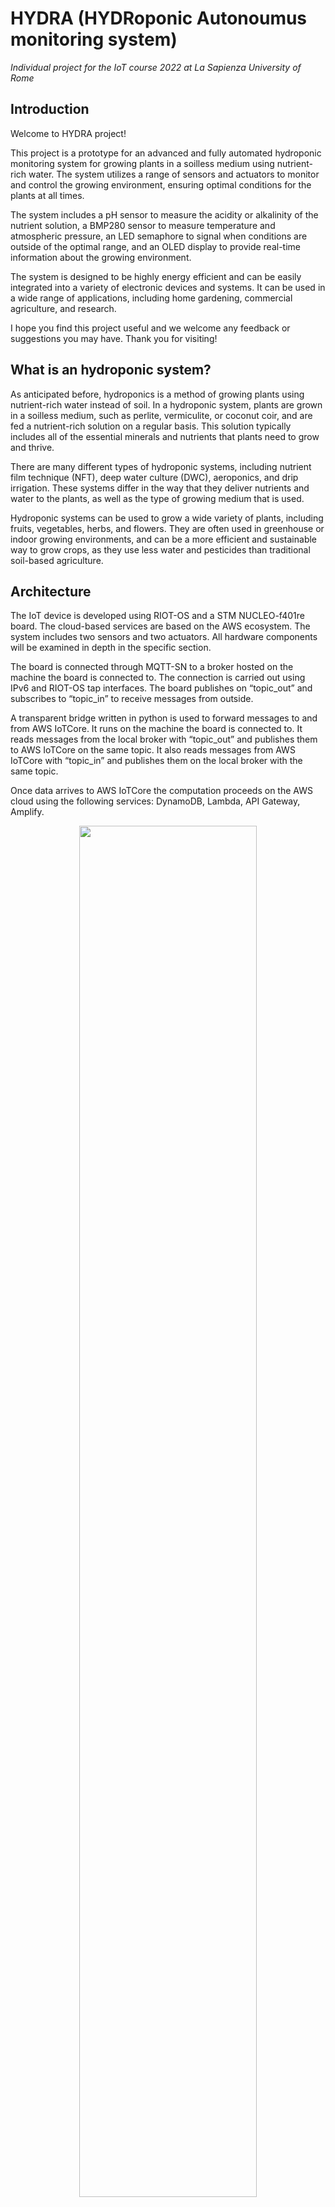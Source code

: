 # HYDRA (HYDRoponic Autonoumus monitoring system)

*Individual project for the IoT course 2022 at La Sapienza University of Rome*

## Introduction

Welcome to HYDRA project!

This project is a prototype for an advanced and fully automated hydroponic monitoring system for growing plants in a soilless medium using nutrient-rich water. The system utilizes a range of sensors and actuators to monitor and control the growing environment, ensuring optimal conditions for the plants at all times.

The system includes a pH sensor to measure the acidity or alkalinity of the nutrient solution, a BMP280 sensor to measure temperature and atmospheric pressure, an LED semaphore to signal when conditions are outside of the optimal range, and an OLED display to provide real-time information about the growing environment.

The system is designed to be highly energy efficient and can be easily integrated into a variety of electronic devices and systems. It can be used in a wide range of applications, including home gardening, commercial agriculture, and research.

I hope you find this project useful and we welcome any feedback or suggestions you may have. Thank you for visiting!

## What is an hydroponic system?

As anticipated before, hydroponics is a method of growing plants using nutrient-rich water instead of soil. In a hydroponic system, plants are grown in a soilless medium, such as perlite, vermiculite, or coconut coir, and are fed a nutrient-rich solution on a regular basis. This solution typically includes all of the essential minerals and nutrients that plants need to grow and thrive.

There are many different types of hydroponic systems, including nutrient film technique (NFT), deep water culture (DWC), aeroponics, and drip irrigation. These systems differ in the way that they deliver nutrients and water to the plants, as well as the type of growing medium that is used.

Hydroponic systems can be used to grow a wide variety of plants, including fruits, vegetables, herbs, and flowers. They are often used in greenhouse or indoor growing environments, and can be a more efficient and sustainable way to grow crops, as they use less water and pesticides than traditional soil-based agriculture.

## Architecture 

The IoT device is developed using RIOT-OS and a STM NUCLEO-f401re board. The cloud-based services are based on the AWS ecosystem. The system includes two sensors and two actuators. All hardware components will be examined in depth in the specific section.

The board is connected through MQTT-SN to a broker hosted on the machine the board is connected to. The connection is carried out using IPv6 and RIOT-OS tap interfaces. The board publishes on “topic_out” and subscribes to “topic_in” to receive messages from outside.

A transparent bridge written in python is used to forward messages to and from AWS IoTCore. It runs on the machine the board is connected to. It reads messages from the local broker with “topic_out” and publishes them to AWS IoTCore on the same topic. It also reads messages from AWS IoTCore with “topic_in” and publishes them on the local broker with the same topic.

Once data arrives to AWS IoTCore the computation proceeds on the AWS cloud using the following services: DynamoDB, Lambda, API Gateway, Amplify.

<p align="center">
  <img src="https://user-images.githubusercontent.com/29161223/220335213-afa49440-1521-4cd2-8cd1-0b1de67a65fc.png" width="75%"></img>
</p>

## Hardware

### Board

<p align="center">
  <img src="https://user-images.githubusercontent.com/29161223/220341295-4504e293-1767-4fa7-8227-9320024d24c6.jpeg" width="45%"></img>
</p>

The [Nucleo F401RE development board](https://www.st.com/en/evaluation-tools/nucleo-f401re.html) is a compact, low-cost microcontroller development board that is designed to help engineers and hobbyists build and prototype projects with the STM32F401RE microcontroller. The board is based on the STM32F401RE microcontroller, which is part of the STM32F4 series of high-performance microcontrollers from STMicroelectronics.

The STM32F401RE microcontroller is a 32-bit ARM Cortex-M4 device that is designed for high-performance applications. It has a clock speed of up to 84 MHz, 512 KB of flash memory, and 96 KB of SRAM. The microcontroller also has a range of peripherals, including 12-bit ADC, DAC, timers, communication interfaces (SPI, I2C, USART), and a USB 2.0 OTG (on-the-go) controller.

The Nucleo F401RE development board has a range of features and connectors to make it easy to use and prototype with the STM32F401RE microcontroller. It has a built-in ST-LINK/V2-1 debugger and programmer, which can be used to program and debug the microcontroller using a PC. The board also has an Arduino Uno V3 connector, which allows it to be used with a range of Arduino-compatible shields and modules.

Other features of the Nucleo F401RE development board include an on-board ST-LINK/V2-1 debugger and programmer, a USB connector for power and programming, a user button and LED, and a 32.768 kHz crystal oscillator.

Overall, the Nucleo F401RE development board is a versatile and cost-effective platform for building and prototyping projects with the STM32F401RE microcontroller. It is suitable for a wide range of applications, including Internet of Things (IoT) projects, embedded systems, and robotics.

### BMP280

<p align="center">
  <img src="https://user-images.githubusercontent.com/29161223/220339968-0b16c6e6-f367-4c37-8be3-92db3ef12f5b.jpeg" width="45%"></img>
</p>

The BMP280 is a small, low-power digital sensor that can measure temperature and pressure. It is commonly used in weather stations, altimeters, cars, and other applications that require accurate measurement of atmospheric pressure and temperature.

The sensor is based on a microelectromechanical system (MEMS) pressure sensor, which uses a small, flexible membrane to measure pressure changes. The membrane is connected to a Wheatstone bridge circuit, which converts the pressure change into an electrical signal. This signal is then processed by the sensor's onboard microcontroller to provide a temperature and pressure reading.

The BMP280 has a temperature measurement range of -40 to 85 degrees Celsius, with an accuracy of +/- 1 degree Celsius. It has a pressure measurement range of 300 to 1100 hPa (hectopascals), with an accuracy of +/- 1 hPa. The sensor has a high resolution of 0.18 hPa for pressure measurement, which allows for highly accurate readings at different altitudes.

In addition to its temperature and pressure measurement capabilities, the BMP280 also has a built-in altimeter function, which can calculate the altitude based on the measured pressure. This feature can be useful in applications such as weather stations, where altitude is an important factor in weather prediction.

Generally speaking, the BMP280 is available in a compact, surface-mount package, making it easy to integrate into a variety of electronic devices. It operates on a voltage of 1.8 to 3.6 volts and has a low power consumption of only 1.8 microamps in power-down mode. This makes it well-suited for use in battery-powered devices or applications where power consumption is a concern.

#### I2C interface

The I2C interface uses the following pins:

- **SCK**: serial clock (SCL)

- **SDI**: data (SDA)

- **SDO**: the I2C address decides the pin. If SDO connects to GND (0), the address is 0x76, if it connects to VDDIO (1), the address is 0x77. In this module, we have connected it to VDDIO, so the address should be 0x77.

- **CSB**: Must be connected to VDDIO to select I2C interface

#### Technical data

<p align="center">
  <img src="https://user-images.githubusercontent.com/29161223/220578996-55c8dfc8-090e-407b-afba-35890a7be6fd.jpeg" width="55%"></img>
</p>


### pH Sensor

<p align="center">
  <img src="https://user-images.githubusercontent.com/29161223/220337549-eed767c6-2964-445a-b887-6397c32dfe24.jpeg" width="45%"></img>
</p>

A pH sensor is a device that is used to measure the acidity or alkalinity of a solution. It works by detecting the concentration of hydrogen ions in a solution and expressing the results on a pH scale, which ranges from 0 to 14. A pH of 7 is neutral, while a pH below 7 is considered acidic and a pH above 7 is considered alkaline.

There are several different types of pH sensors, including glass electrodes, plastic electrodes, and ISFET (ion-sensitive field-effect transistor) sensors. These sensors work by detecting the electrical potential of the hydrogen ions in a solution and converting it into a measurable voltage. The voltage is then processed by the sensor's onboard electronics to provide a pH reading.

pH sensors are commonly used in a wide variety of applications, including water treatment, food and beverage processing, pharmaceutical manufacturing, and environmental monitoring. They are also used in hydroponic systems to monitor the pH of the nutrient solution and ensure optimal growing conditions for plants.

### Specifications

- **Module Power**: 5.00V
- **Module Size**: 43mm×32mm
- **Measuring Range**:0-14PH
- **Measuring Temperature**:0-60 ℃
- **Accuracy**: ± 0.1pH (25 ℃)
- **Response Time**: ≤ 1min
- pH Sensor with BNC Connector
- PH2.0 Interface ( 3 foot patch )
- Gain Adjustment Potentiometer
- Power Indicator LED

### Useful links
  - [dfrobot](https://wiki.dfrobot.com/PH_meter_SKU__SEN0161_)

### Semaphore

<p align="center">
  <img src="https://user-images.githubusercontent.com/29161223/220322270-7758ffcf-c7bb-471a-ba75-7d19e4b60a81.jpg" width="35%"></img>
</p>

The LED semaphore is an actuator that can be used to signal when the pH, temperature or pressure in the growing environment is outside of the optimal range for the plants. The semaphore can be programmed to display different colors or patterns, depending on the specific conditions in the system.

### Oled display

<p align="center">
  <img src="https://user-images.githubusercontent.com/29161223/220323008-dfbad0b8-dd4d-464a-97da-e4811ee15c3a.jpg" width="35%"></img>
</p>

The OLED display is used to display real-time information about the pH, temperature, and atmospheric pressure in the growing environment. This information can be used by the grower to make informed decisions about the care and maintenance of the plants.

#### U8g2 library

[U8g2](https://github.com/olikraus/u8g2) is a monochrome graphics library for embedded devices for LCDs and OLEDs. It contains both drivers and high-level drawing routines.
 
The library is originally written for Arduino boards, but it runs just fine on other platforms, as long as the right drivers are available.

## Network

In the network there will be transmitted different data (i.e. temperature, pH and pressure) coming from the board and the dispense message going to the board. These messages are small, so even a narrow band will be suitable for our use.

Latencies are short enough to not affect the usability of the system and are compliant with the objectives set before the development.

Data is transmitted every `n` seconds depending on needs. Clearly there will be overhead due to headers necessary to transmit the messages. MQTT-SN was chosen as the protocol to transmit messages because of its characteristics suitable for IoT applications, in particular for its small overhead.

## How to run
### Setup

You first need to add your AWS certificates in the `bridge/` folder, the following are needed:
- `bridge/root-CA.crt`
- `bridge/<name>.private.key`
- `bridge/<name>.cert.pem`

Moreover be sure to have `pipenv` installed.

### Startup scripts

To start HYDRA both `flash_run.sh` and `term_run.sh` scripts are provided. The first will flash the firmware and then execute it whereas the second one will only start the device. Both will initialize the EthOS serial connection.

Along that it is necessary to start mosquitto with the following command inside its folder: `./broker_mqtts conf.conf` (?).

At last, but not least, for the MQTT transparent bridge we need to create a python virtual environemt using `pipenv` and the dedicated `Pipfile`. At first go inside bridge folder and run `pipenv shell`, then `pipenv install`. Once we have our environment ready we can run it with the following command: `python3 transparent_bridge.py`.

## Demo video

A video presentation and demo of the project can be found [here](...)

## Hackster article

[Here](https://www.hackster.io/cappellini1693930/hydroponic-autonomous-monitoring-system-9817d4) you can find the Hackster article of this project.
